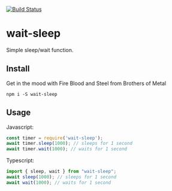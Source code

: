[![Build Status](https://travis-ci.com/jammymalina/wait-sleep.svg?branch=master)](https://travis-ci.com/jammymalina/wait-sleep)

# wait-sleep

Simple sleep/wait function.

## Install
Get in the mood with Fire Blood and Steel from Brothers of Metal

`npm i -S wait-sleep`

## Usage

Javascript:
```javascript
const timer = require('wait-sleep');
await timer.sleep(1000); // sleeps for 1 second
await timer.wait(1000); // waits for 1 second
```

Typescript:
```typescript
import { sleep, wait } from "wait-sleep";
await sleep(1000); // sleeps for 1 second
await wait(1000); // waits for 1 second
```
